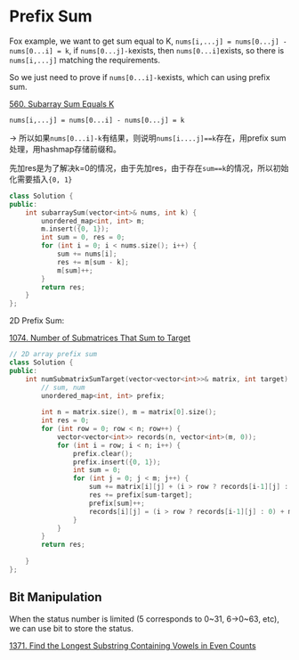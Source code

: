 # Prefix Sum

Fox example, we want to get sum equal to K, `nums[i,...j] = nums[0...j] - nums[0...i] = k`, if `nums[0...j]-k`exists, then `nums[0...i]`exists, so there is `nums[i,...j]` matching the requirements.

So we just need to prove if `nums[0...i]-k`exists, which can using prefix sum.

[560. Subarray Sum Equals K](https://leetcode.com/problems/subarray-sum-equals-k/)

`nums[i,...j] = nums[0...i] - nums[0...j] = k`

-> 所以如果`nums[0...i]-k`有结果，则说明`nums[i....j]==k`存在，用prefix sum处理，用hashmap存储前缀和。

先加res是为了解决k=0的情况，由于先加res，由于存在`sum==k`的情况，所以初始化需要插入`{0, 1}`

```c++
class Solution {
public:
    int subarraySum(vector<int>& nums, int k) {
        unordered_map<int, int> m;
        m.insert({0, 1});
        int sum = 0, res = 0;
        for (int i = 0; i < nums.size(); i++) {
            sum += nums[i];
            res += m[sum - k];
            m[sum]++;
        }
        return res;
    }
};
```

2D Prefix Sum:

[1074. Number of Submatrices That Sum to Target](https://leetcode.com/problems/number-of-submatrices-that-sum-to-target/)

```c++
// 2D array prefix sum
class Solution {
public:
    int numSubmatrixSumTarget(vector<vector<int>>& matrix, int target) {
        // sum, num
        unordered_map<int, int> prefix;
    
        int n = matrix.size(), m = matrix[0].size();
        int res = 0;
        for (int row = 0; row < n; row++) {
            vector<vector<int>> records(n, vector<int>(m, 0));
            for (int i = row; i < n; i++) {
                prefix.clear();
                prefix.insert({0, 1});
                int sum = 0;
                for (int j = 0; j < m; j++) {
                    sum += matrix[i][j] + (i > row ? records[i-1][j] : 0);
                    res += prefix[sum-target];
                    prefix[sum]++;
                    records[i][j] = (i > row ? records[i-1][j] : 0) + matrix[i][j];
                }   
            }
        }
        return res;
        
    }
};
```

## Bit Manipulation

When the status number is limited (5 corresponds to 0~31, 6->0~63, etc), we can use bit to store the status.

[1371. Find the Longest Substring Containing Vowels in Even Counts](https://leetcode.com/problems/find-the-longest-substring-containing-vowels-in-even-counts/)
